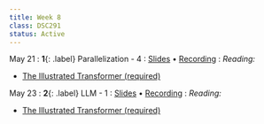 ```yaml
---
title: Week 8
class: DSC291
status: Active
---
```


May 21
: **1**{: .label} Parallelization - 4
  : [Slides](assets/slides/12_parallelization-4.pdf) &#8226; [Recording](https://podcast.ucsd.edu/watch/sp24/dsc291_d00/15)
: *Reading:* 
* [The Illustrated Transformer (required)](https://jalammar.github.io/illustrated-transformer/)



May 23
: **2**{: .label} LLM - 1
  : [Slides](assets/slides/14_llm-1.pdf) &#8226; [Recording](https://podcast.ucsd.edu/watch/sp24/dsc291_d00/16)
: *Reading:* 
* [The Illustrated Transformer (required)](https://jalammar.github.io/illustrated-transformer/)



